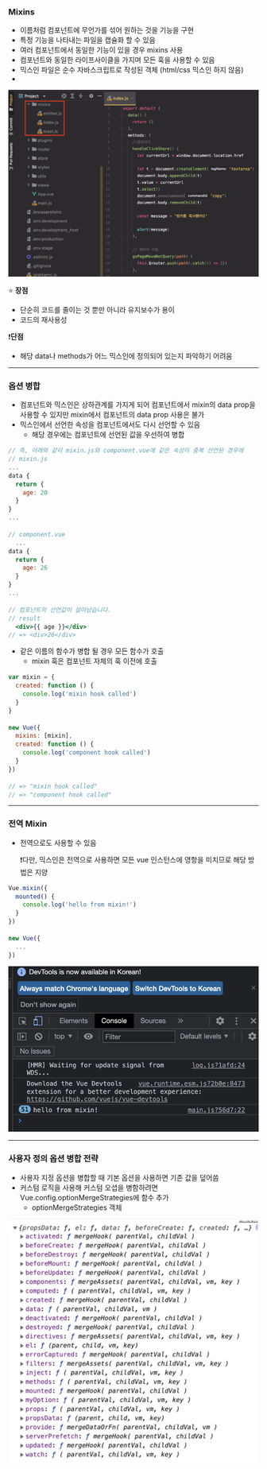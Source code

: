 

### Mixins

- 이름처럼 컴포넌트에 무언가를 섞어 원하는 것을 기능을 구현
- 특정 기능을 나타내는 파일을 캡슐화 할 수 있음
- 여러 컴포넌트에서 동일한 기능이 있을 경우 mixins 사용
- 컴포넌트와 동일한 라이프사이클을 가지며 모든 훅을 사용할 수 있음
- 믹스인 파일은 순수 자바스크립트로 작성된 객체 (html/css 믹스인 하지 않음)
- 

<img src="../image/sample/20211208_6weeks_yijiheion_img_03.png"> 

⭐ **장점**

- 단순히 코드를 줄이는 것 뿐만 아니라 유지보수가 용이
- 코드의 재사용성

❗**단점**

- 해당 data나 methods가 어느 믹스인에 정의되어 있는지 파악하기 어려움

---

### 옵션 병합

- 컴포넌트와 믹스인은 상하관계를 가지게 되어 컴포넌트에서 mixin의 data prop을 사용할 수 있지만 
mixin에서 컴포넌트의 data prop 사용은 불가
- 믹스인에서 선언한 속성을 컴포넌트에서도 다시 선언할 수 있음
    - 해당 경우에는 컴포넌트에 선언된 값을 우선하여 병합

```jsx
// 즉, 아래와 같이 mixin.js와 component.vue에 같은 속성이 중복 선언된 경우에
// mixin.js
...
data {
  return {
    age: 20
  }
}
...

// component.vue
  ...
data {
  return {
    age: 26
  }
}
...

// 컴포넌트의 선언값이 살아남습니다.
// result
  <div>{{ age }}</div>
// => <div>26</div>
```

- 같은 이름의 함수가 병합 될 경우 모든 함수가 호출
    - mixin 훅은 컴포넌트 자체의 훅 이전에 호출

```jsx
var mixin = {
  created: function () {
    console.log('mixin hook called')
  }
}

new Vue({
  mixins: [mixin],
  created: function () {
    console.log('component hook called')
  }
})

// => "mixin hook called"
// => "component hook called"
```

---

### 전역 Mixin

- 전역으로도 사용할 수 있음
    
    ❗다만, 믹스인은 전역으로 사용하면 모든 vue 인스턴스에 영항을 미치므로 해당 방법은 지양
    

```jsx
Vue.mixin({
  mounted() {
    console.log('hello from mixin!')
  }
})

new Vue({
  ...
})
```

<img src="../image/sample/20211208_6weeks_yijiheion_img_02.png"> 

---

### 사용자 정의 옵션 병합 전략

- 사용자 지정 옵션을 병합할 때 기본 옵션을 사용하면 기존 값을 덮어씀
- 커스텀 로직을 사용해 커스텀 오셥을 병함하려면 Vue.config.optionMergeStrategies에 함수 추가
    - optionMergeStrategies 객체
    
<img src="../image/sample/20211208_6weeks_yijiheion_img_01.png"> 
